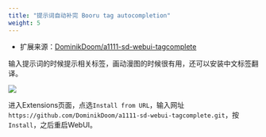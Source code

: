 ```yaml
---
title: "提示词自动补完 Booru tag autocompletion"
weight: 5
---
```


- 扩展来源：[DominikDoom/a1111-sd-webui-tagcomplete](https://github.com/DominikDoom/a1111-sd-webui-tagcomplete)

输入提示词的时候提示相关标签，画动漫图的时候很有用，还可以安装中文标签翻译。

![](../../../images/ZWKtuRV.webp)

进入Extensions页面，点选`Install from URL`，输入网址`https://github.com/DominikDoom/a1111-sd-webui-tagcomplete.git`，按`Install`，之后重启WebUI。
